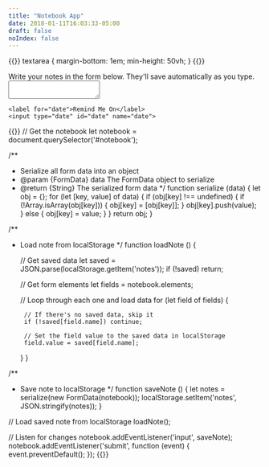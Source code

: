 ```yaml
---
title: "Notebook App"
date: 2018-01-11T16:03:33-05:00
draft: false
noIndex: false
---
```


{{<css>}}
textarea {
	margin-bottom: 1em;
	min-height: 50vh;
}
{{</css>}}

<form id="notebook">
	<label for="note">Write your notes in the form below. They'll save automatically as you type.</label>
	<textarea id="note" name="note"></textarea>

	<label for="date">Remind Me On</label>
	<input type="date" id="date" name="date">
</form>

{{<js>}}
// Get the notebook
let notebook = document.querySelector('#notebook');

/**
 * Serialize all form data into an object
 * @param  {FormData} data The FormData object to serialize
 * @return {String}        The serialized form data
 */
function serialize (data) {
	let obj = {};
	for (let [key, value] of data) {
		if (obj[key] !== undefined) {
			if (!Array.isArray(obj[key])) {
				obj[key] = [obj[key]];
			}
			obj[key].push(value);
		} else {
			obj[key] = value;
		}
	}
	return obj;
}

/**
 * Load note from localStorage
 */
function loadNote () {

	// Get saved data
	let saved = JSON.parse(localStorage.getItem('notes'));
	if (!saved) return;

	// Get form elements
	let fields = notebook.elements;

	// Loop through each one and load data
	for (let field of fields) {

		// If there's no saved data, skip it
		if (!saved[field.name]) continue;

		// Set the field value to the saved data in localStorage
		field.value = saved[field.name];

	}
}

/**
 * Save note to localStorage
 */
function saveNote () {
	let notes = serialize(new FormData(notebook));
	localStorage.setItem('notes', JSON.stringify(notes));
}

// Load saved note from localStorage
loadNote();

// Listen for changes
notebook.addEventListener('input', saveNote);
notebook.addEventListener('submit', function (event) {
	event.preventDefault();
});
{{</js>}}
